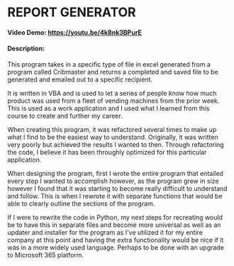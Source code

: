 # REPORT GENERATOR
#### Video Demo:  https://youtu.be/4k8nk3BPurE
#### Description:
This program takes in a specific type of file in excel generated from a program called Cribmaster and returns a completed and saved file to be generated and emailed out to a specific recipient.
  
It is written in VBA and is used to let a series of people know how much product was used from a fleet of vending machines from the prior week. This is used as a work application and I used what I learned from this course to create and further my career.
  
When creating this program, it was refactored several times to make up what I find to be the easiest way to understand. Originally, it was written very poorly but achieved the results I wanted to then. Through refactoring the code, I believe it has been throughly optimized for this particular application.
  
When designing the program, first I wrote the entire program that entailed every step I wanted to accomplish however, as the program grew in size however I found that it was starting to become really difficult to understand and follow. This is when I rewrote it with separate functions that would be able to clearly outline the sections of the program.
  
If I were to rewrite the code in Python, my next steps for recreating would be to have this in separate files and become more universal as well as an updater and installer for the program as I've utilized it for my entire company at this point and having the extra functionality would be nice if it was in a more widely used language. Perhaps to be done with an upgrade to Microsoft 365 platform.
